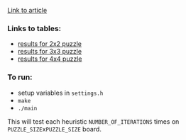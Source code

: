 [Link to article](https://medium.com/@kamilmatejuk/exploring-algorithms-heuristic-analysis-of-a-pathfinding-for-puzzle15-2a9dfda87e1f)

### Links to tables:
  * [results for 2x2 puzzle](https://gist.github.com/KamilMatejuk/d96b9d38f49f30c3f6970ba8cf445a12)
  * [results for 3x3 puzzle](https://gist.github.com/KamilMatejuk/8ef0f9efdf6c0731c60a5bc10ca46e7b)
  * [results for 4x4 puzzle](https://gist.github.com/KamilMatejuk/51d0464997d2068358b6b3095744f9ab)

### To run:
* setup variables in `settings.h`
* `make`
* `./main`

This will test each heuristic `NUMBER_OF_ITERATIONS` times on `PUZZLE_SIZE`x`PUZZLE_SIZE` board.
